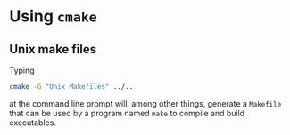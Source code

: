 # Using `cmake`

## Unix make files

Typing

```bash
cmake -G "Unix Makefiles" ../..
```

at the command line prompt will, among other things, generate a `Makefile` that can be used by a program named `make` to compile and build executables.
